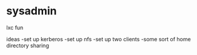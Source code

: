 # sysadmin
lxc fun

ideas
-set up kerberos
-set up nfs
-set up two clients
-some sort of home directory sharing
